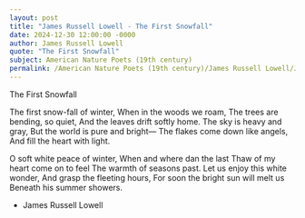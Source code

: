 ```yaml
---
layout: post
title: "James Russell Lowell - The First Snowfall"
date: 2024-12-30 12:00:00 -0000
author: James Russell Lowell
quote: "The First Snowfall"
subject: American Nature Poets (19th century)
permalink: /American Nature Poets (19th century)/James Russell Lowell/James Russell Lowell - The First Snowfall
---
```


The First Snowfall

The first snow-fall of winter,
  When in the woods we roam,
The trees are bending, so quiet,
  And the leaves drift softly home.
The sky is heavy and gray,
  But the world is pure and bright—
The flakes come down like angels,
  And fill the heart with light.

O soft white peace of winter,
  When and where dan the last
Thaw of my heart come on to feel
  The warmth of seasons past.
Let us enjoy this white wonder,
  And grasp the fleeting hours,
For soon the bright sun will melt us
  Beneath his summer showers.

- James Russell Lowell
